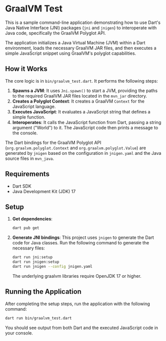 # GraalVM Test

This is a sample command-line application demonstrating how to use Dart's Java Native Interface (JNI) packages 
(`jni` and `jnigen`) to interoperate with Java code, specifically the GraalVM Polyglot API.

The application initializes a Java Virtual Machine (JVM) within a Dart environment, loads the necessary GraalVM JAR 
files, and then executes a simple JavaScript snippet using GraalVM's polyglot capabilities.

## How it Works

The core logic is in `bin/graalvm_test.dart`. It performs the following steps:

1.  **Spawns a JVM**: It uses `Jni.spawn()` to start a JVM, providing the paths to the required GraalVM JAR files 
located in the `mvn_jar` directory.
2.  **Creates a Polyglot Context**: It creates a GraalVM `Context` for the JavaScript language.
3.  **Executes JavaScript**: It evaluates a JavaScript string that defines a simple function.
4.  **Interoperates**: It calls the JavaScript function from Dart, passing a string argument ("World") to it. 
The JavaScript code then prints a message to the console.

The Dart bindings for the GraalVM Polyglot API (`org.graalvm.polyglot.Context` and `org.graalvm.polyglot.Value`) are 
generated by `jnigen` based on the configuration in `jnigen.yaml` and the Java source files in `mvn_java`.

## Requirements

*   Dart SDK
*   Java Development Kit (JDK) 17

## Setup

1.  **Get dependencies**:
    ```bash
    dart pub get
    ```

2.  **Generate JNI bindings**:
    This project uses `jnigen` to generate the Dart code for Java classes. 
    Run the following command to generate the necessary files:
    ```bash
    dart run jni:setup
    dart run jnigen:setup
    dart run jnigen --config jnigen.yaml
    ```
    The underlying graalvm libraries require OpenJDK 17 or higher. 

## Running the Application

After completing the setup steps, run the application with the following command:

```bash
dart run bin/graalvm_test.dart
```

You should see output from both Dart and the executed JavaScript code in your console.